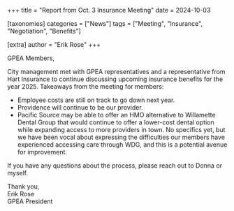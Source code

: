 +++
title = "Report from Oct. 3 Insurance Meeting"
date = 2024-10-03

[taxonomies]
categories = ["News"]
tags = ["Meeting", "Insurance", "Negotiation", "Benefits"]

[extra]
author = "Erik Rose"
+++

GPEA Members,

City management met with GPEA representatives and a representative from Hart Insurance to continue discussing upcoming insurance benefits for the year 2025.  Takeaways from the meeting for members:

* Employee costs are still on track to go down next year.
* Providence will continue to be our provider.
* Pacific Source may be able to offer an HMO alternative to Willamette Dental Group that would continue to offer a lower-cost dental option while expanding access to more providers in town.  No specifics yet, but we have been vocal about expressing the difficulties our members have experienced accessing care through WDG, and this is a potential avenue for improvement.

If you have any questions about the process, please reach out to Donna or myself.

Thank you,\
Erik Rose\
GPEA President
